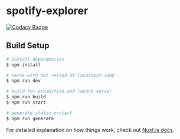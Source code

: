 # spotify-explorer

[![Codacy Badge](https://api.codacy.com/project/badge/Grade/997e609005a448d0bfbc604b9c2e590e)](https://app.codacy.com/gh/brunocordioli072/playlistcompanion?utm_source=github.com&utm_medium=referral&utm_content=brunocordioli072/playlistcompanion&utm_campaign=Badge_Grade_Settings)

## Build Setup

```bash
# install dependencies
$ npm install

# serve with hot reload at localhost:3000
$ npm run dev

# build for production and launch server
$ npm run build
$ npm run start

# generate static project
$ npm run generate
```

For detailed explanation on how things work, check out [Nuxt.js docs](https://nuxtjs.org).
